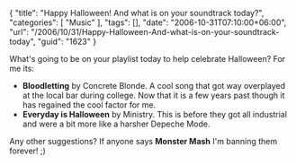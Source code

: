 {
	"title": "Happy Halloween! And what is on your soundtrack today?",
	"categories": [
		"Music"
	],
	"tags": [],
	"date": "2006-10-31T07:10:00+06:00",
	"url": "/2006/10/31/Happy-Halloween-And-what-is-on-your-soundtrack-today",
	"guid": "1623"
}

What's going to be on your playlist today to help celebrate Halloween? For me its:

<ul>
<li><b>Bloodletting</b> by Concrete Blonde. A cool song that got way overplayed at the local bar during college. Now that it is a few years past though it has regained the cool factor for me.
<li><b>Everyday is Halloween</b> by Ministry. This is before they got all industrial and were a bit more like a harsher Depeche Mode.
</ul>

Any other suggestions? If anyone says <b>Monster Mash</b> I'm banning them forever! ;)